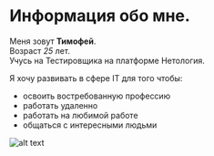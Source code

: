   # Информация обо мне.

  Меня зовут **Тимофей**.   
  Возраст *25* лет.  
  Учусь на Тестировщика на платформе Нетология.

  Я хочу развивать в сфере IT для того чтобы:

  - освоить востребованную профессию
  - работать удаленно
  - работать на любимой работе
  - общаться с интересными людьми


![alt text](ава.jpg)